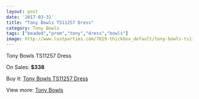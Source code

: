 ```yaml
---
layout: post
date: '2017-03-31'
title: "Tony Bowls TS11257 Dress"
category: Tony Bowls
tags: ["beaded","prom","tony","dress","bowls"]
image: http://www.lustparties.com/7019-thickbox_default/tony-bowls-ts11257-dress.jpg
---
```

Tony Bowls TS11257 Dress

On Sales: **$338**
<a href="https://www.lustparties.com/en/tony-bowls/2405-tony-bowls-ts11257-dress.html"><amp-img layout="responsive" width="600" height="600" src="//www.lustparties.com/7019-thickbox_default/tony-bowls-ts11257-dress.jpg" alt="Tony Bowls TS11257 Dress 0" /></a>
<a href="https://www.lustparties.com/en/tony-bowls/2405-tony-bowls-ts11257-dress.html"><amp-img layout="responsive" width="600" height="600" src="//www.lustparties.com/7020-thickbox_default/tony-bowls-ts11257-dress.jpg" alt="Tony Bowls TS11257 Dress 1" /></a>
<a href="https://www.lustparties.com/en/tony-bowls/2405-tony-bowls-ts11257-dress.html"><amp-img layout="responsive" width="600" height="600" src="//www.lustparties.com/7021-thickbox_default/tony-bowls-ts11257-dress.jpg" alt="Tony Bowls TS11257 Dress 2" /></a>

Buy it: [Tony Bowls TS11257 Dress](https://www.lustparties.com/en/tony-bowls/2405-tony-bowls-ts11257-dress.html "Tony Bowls TS11257 Dress")

View more: [Tony Bowls](https://www.lustparties.com/en/5-tony-bowls "Tony Bowls")